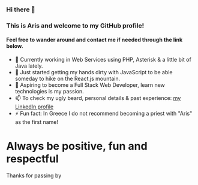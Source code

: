 ### Hi there 👋

### This is Aris and welcome to my GitHub profile!
#### Feel free to wander around and contact me if needed through the link below.

- 🔭 Currently working in Web Services using PHP, Asterisk & a little bit of Java lately.
- 🌱 Just started getting my hands dirty with JavaScript to be able someday to hike on the React.js mountain.
- 🤔 Aspiring to become a Full Stack Web Developer, learn new technologies is my passion.
- 📫 To check my ugly beard, personal details & past experience: <a href="https://www.linkedin.com/in/aris-giotis-93b890156/">my LinkedIn profile</a> 
- ⚡ Fun fact: In Greece I do not recommend becoming a priest with "Aris" as the first name!

# Always be positive, fun and respectful
Thanks for passing by
